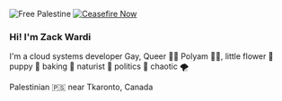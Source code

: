 ![Free Palestine](https://img.shields.io/badge/%F0%9F%87%B5%F0%9F%87%B8_Free_Palestine-techforpalestine.org-000?labelColor=grey&color=D83838&link=https%3A%2F%2Ftechforpalestine.org%2Flearn-more)
[![Ceasefire Now](https://badge.techforpalestine.org/default)](https://techforpalestine.org/learn-more)
### Hi! I'm Zack Wardi
I'm a cloud systems developer
Gay, Queer 🏳‍🌈 Polyam 👯‍♂️, little flower 🌺 puppy 🐾 baking 🍪 naturist 🍃 politics 💅 chaotic 🌪️

Palestinian 🇵🇸 near Tkaronto, Canada
<!--
**zackarired/zackarired** is a ✨ _special_ ✨ repository because its `README.md` (this file) appears on your GitHub profile.

Here are some ideas to get you started:

- 🔭 I’m currently working on ...
- 🌱 I’m currently learning ...
- 👯 I’m looking to collaborate on ...
- 🤔 I’m looking for help with ...
- 💬 Ask me about ...
- 📫 How to reach me: ...
- 😄 Pronouns: ...
- ⚡ Fun fact: ...
-->
